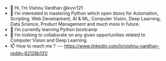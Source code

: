 - 👋 Hi, I’m Vishnu Vardhan @kvvr121
- 👀 I’m interested in mastering Python which open doors for Automation, Scripting, Web Development, AI & ML, Computer Vision, Deep Learning, Data Science, Product Management and much more in future.
- 🌱 I’m currently learning Python bootcamp
- 💞️ I’m looking to collaborate on any given opportunities related to Computer Vision and Deep Learning.
- 📫 How to reach me ? --- https://www.linkedin.com/in/vishnu-vardhan-reddy-82128b131/

<!---
kvvr121/kvvr121 is a ✨ special ✨ repository because its `README.md` (this file) appears on your GitHub profile.
You can click the Preview link to take a look at your changes.
--->
